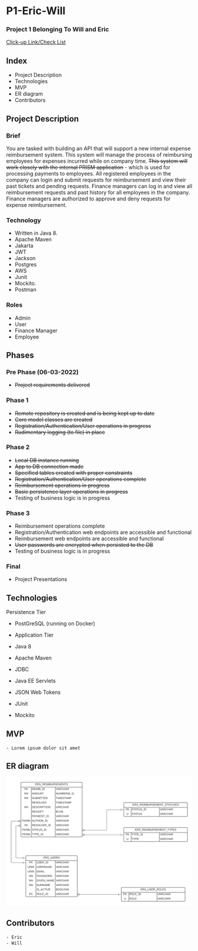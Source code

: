 # P1-Eric-Will
### Project 1 Belonging To Will and Eric

[Click-up Link/Check List](https://sharing.clickup.com/24523362/l/h/qcck2-3161/56843f4b0631506)

## Index
- Project Description
- Technologies
- MVP
- ER diagram
- Contributors

## Project Description

### Brief

You are tasked with building an API that will support a new internal expense reimbursement system. 
This system will manage the process of reimbursing employees for expenses incurred while on company time.
~~This system will work closely with the internal PRISM application~~ - which is used for processing payments to employees. 
All registered employees in the company can login and submit requests for reimbursement and view their past tickets 
and pending requests. Finance managers can log in and view all reimbursement requests and past history for 
all employees in the company. Finance managers are authorized to approve and deny requests for expense reimbursement.


### Technology
- Written in Java 8. 
- Apache Maven
- Jakarta 
- JWT 
- Jackson 
- Postgres
- AWS
- Junit
- Mockito.
- Postman


### Roles
- Admin
- User
- Finance Manager
- Employee


## Phases 

### Pre Phase (06-03-2022)
- ~~Project requirements delivered~~
### Phase 1
- ~~Remote repository is created and is being kept up to date~~
- ~~Core model classes are created~~
- ~~Registration/Authentication/User operations in progress~~
- ~~Rudimentary logging (to file) in place~~
### Phase 2
- ~~Local DB instance running~~
- ~~App to DB connection made~~
- ~~Specified tables created with proper constraints~~
- ~~Registration/Authentication/User operations complete~~
- ~~Reimbursement operations in progress~~
- ~~Basic persistence layer operations in progress~~
- Testing of business logic is in progress
### Phase 3
- Reimbursement operations complete
- Registration/Authentication web endpoints are accessible and functional
- Reimbursement web endpoints are accessible and functional
- ~~User passwords are encrypted when persisted to the DB~~
- Testing of business logic is in progress
### Final
- Project Presentations

## Technologies
Persistence Tier

- PostGreSQL (running on Docker)
- Application Tier

- Java 8
- Apache Maven
- JDBC
- Java EE Servlets
- JSON Web Tokens
- JUnit
- Mockito

## MVP
    - Lorem ipsum dolor sit amet

## ER diagram
![er-diagram](misc/ERS-Relational-Model.png)

## Contributors
    - Eric 
    - Will
